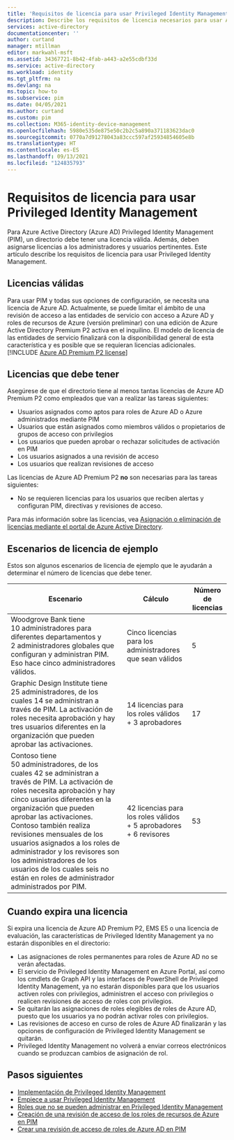```yaml
---
title: 'Requisitos de licencia para usar Privileged Identity Management: Azure Active Directory | Microsoft Docs'
description: Describe los requisitos de licencia necesarios para usar Azure AD Privileged Identity Management (PIM).
services: active-directory
documentationcenter: ''
author: curtand
manager: mtillman
editor: markwahl-msft
ms.assetid: 34367721-8b42-4fab-a443-a2e55cdbf33d
ms.service: active-directory
ms.workload: identity
ms.tgt_pltfrm: na
ms.devlang: na
ms.topic: how-to
ms.subservice: pim
ms.date: 04/05/2021
ms.author: curtand
ms.custom: pim
ms.collection: M365-identity-device-management
ms.openlocfilehash: 5980e535de875e50c2b2c5a890a371183623dac0
ms.sourcegitcommit: 0770a7d91278043a83ccc597af25934854605e8b
ms.translationtype: HT
ms.contentlocale: es-ES
ms.lasthandoff: 09/13/2021
ms.locfileid: "124835793"
---
```

# <a name="license-requirements-to-use-privileged-identity-management"></a>Requisitos de licencia para usar Privileged Identity Management

Para Azure Active Directory (Azure AD) Privileged Identity Management (PIM), un directorio debe tener una licencia válida. Además, deben asignarse licencias a los administradores y usuarios pertinentes. Este artículo describe los requisitos de licencia para usar Privileged Identity Management.

## <a name="valid-licenses"></a>Licencias válidas

Para usar PIM y todas sus opciones de configuración, se necesita una licencia de Azure AD. Actualmente, se puede limitar el ámbito de una revisión de acceso a las entidades de servicio con acceso a Azure AD y roles de recursos de Azure (versión preliminar) con una edición de Azure Active Directory Premium P2 activa en el inquilino. El modelo de licencia de las entidades de servicio finalizará con la disponibilidad general de esta característica y es posible que se requieran licencias adicionales. [!INCLUDE [Azure AD Premium P2 license](../../../includes/active-directory-p2-license.md)]

## <a name="licenses-you-must-have"></a>Licencias que debe tener

Asegúrese de que el directorio tiene al menos tantas licencias de Azure AD Premium P2 como empleados que van a realizar las tareas siguientes:

- Usuarios asignados como aptos para roles de Azure AD o Azure administrados mediante PIM
- Usuarios que están asignados como miembros válidos o propietarios de grupos de acceso con privilegios
- Los usuarios que pueden aprobar o rechazar solicitudes de activación en PIM
- Los usuarios asignados a una revisión de acceso
- Los usuarios que realizan revisiones de acceso

Las licencias de Azure AD Premium P2 **no** son necesarias para las tareas siguientes:

- No se requieren licencias para los usuarios que reciben alertas y configuran PIM, directivas y revisiones de acceso.

Para más información sobre las licencias, vea [Asignación o eliminación de licencias mediante el portal de Azure Active Directory](../fundamentals/license-users-groups.md).

## <a name="example-license-scenarios"></a>Escenarios de licencia de ejemplo

Estos son algunos escenarios de licencia de ejemplo que le ayudarán a determinar el número de licencias que debe tener.

| Escenario | Cálculo | Número de licencias |
| --- | --- | --- |
| Woodgrove Bank tiene 10 administradores para diferentes departamentos y 2 administradores globales que configuran y administran PIM. Eso hace cinco administradores válidos. | Cinco licencias para los administradores que sean válidos | 5 |
| Graphic Design Institute tiene 25 administradores, de los cuales 14 se administran a través de PIM. La activación de roles necesita aprobación y hay tres usuarios diferentes en la organización que pueden aprobar las activaciones. | 14 licencias para los roles válidos + 3 aprobadores | 17 |
| Contoso tiene 50 administradores, de los cuales 42 se administran a través de PIM. La activación de roles necesita aprobación y hay cinco usuarios diferentes en la organización que pueden aprobar las activaciones. Contoso también realiza revisiones mensuales de los usuarios asignados a los roles de administrador y los revisores son los administradores de los usuarios de los cuales seis no están en roles de administrador administrados por PIM. | 42 licencias para los roles válidos + 5 aprobadores + 6 revisores | 53 |

## <a name="when-a-license-expires"></a>Cuando expira una licencia

Si expira una licencia de Azure AD Premium P2, EMS E5 o una licencia de evaluación, las características de Privileged Identity Management ya no estarán disponibles en el directorio:

- Las asignaciones de roles permanentes para roles de Azure AD no se verán afectadas.
- El servicio de Privileged Identity Management en Azure Portal, así como los cmdlets de Graph API y las interfaces de PowerShell de Privileged Identity Management, ya no estarán disponibles para que los usuarios activen roles con privilegios, administren el acceso con privilegios o realicen revisiones de acceso de roles con privilegios.
- Se quitarán las asignaciones de roles elegibles de roles de Azure AD, puesto que los usuarios ya no podrán activar roles con privilegios.
- Las revisiones de acceso en curso de roles de Azure AD finalizarán y las opciones de configuración de Privileged Identity Management se quitarán.
- Privileged Identity Management no volverá a enviar correos electrónicos cuando se produzcan cambios de asignación de rol.

## <a name="next-steps"></a>Pasos siguientes

- [Implementación de Privileged Identity Management](pim-deployment-plan.md)
- [Empiece a usar Privileged Identity Management](pim-getting-started.md)
- [Roles que no se pueden administrar en Privileged Identity Management](pim-roles.md)
- [Creación de una revisión de acceso de los roles de recursos de Azure en PIM](./pim-create-azure-ad-roles-and-resource-roles-review.md)
- [Crear una revisión de acceso de roles de Azure AD en PIM](./pim-create-azure-ad-roles-and-resource-roles-review.md)